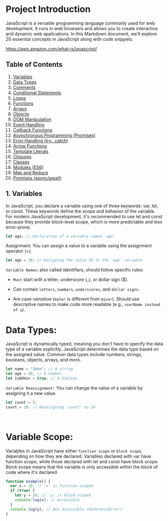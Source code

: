 # Project Introduction

JavaScript is a versatile programming language commonly used for web development. It runs in web browsers and allows you to create interactive and dynamic web applications. In this Markdown document, we'll explore 20 essential concepts in JavaScript along with code snippets.


https://aws.amazon.com/what-is/javascript/

## Table of Contents

1. [Variables](#1-variables)
2. [Data Types](#2-data-types)
3. [Comments](#3-comments)
4. [Conditional Statements](#4-conditional-statements)
5. [Loops](#5-loops)
6. [Functions](#6-functions)
7. [Arrays](#7-arrays)
8. [Objects](#8-objects)
9. [DOM Manipulation](#9-dom-manipulation)
10. [Event Handling](#10-event-handling)
11. [Callback Functions](#11-callback-functions)
12. [Asynchronous Programming (Promises)](#12-asynchronous-programming-promises)
13. [Error Handling (try...catch)](#13-error-handling-trycatch)
14. [Arrow Functions](#14-arrow-functions)
15. [Template Literals](#15-template-literals)
16. [Closures](#16-closures)
17. [Classes](#17-classes)
18. [Modules (ES6)](#18-modules-es6)
19. [Map and Reduce](#19-map-and-reduce)
20. [Promises (async/await)](#20-promises-asyncawait)

## 1. Variables

In JavaScript, you declare a variable using one of three keywords: var, let, or const. These keywords define the scope and behavior of the variable. For modern JavaScript development, it's recommended to use let and const because they provide block-level scope, which is more predictable and less error-prone.

```javascript
let age; // Declaration of a variable named 'age'
```

Assignment: You can assign a value to a variable using the assignment operator (=).

```javascript
let age = 30; // Assigning the value 30 to the 'age' variable
```

`Variable Names`: also called identifiers, should follow specific rules:

- `Must` start with a letter, underscore (\_), or dollar sign ($).

- Can contain `letters`, `numbers`, `underscores`, and `dollar signs`.

- Are case-sensitive (`myVar` is different from `myvar`).
  Should use descriptive names to make code more readable (e.g., `userName instead of u`).

# Data Types:

JavaScript is dynamically typed, meaning you don't have to specify the data type of a variable explicitly. JavaScript determines the data type based on the assigned value. Common data types include numbers, strings, booleans, objects, arrays, and more.

```javascript
let name = "John"; // A string
let age = 30; // A number
let isAdmin = true; // A boolean
```

`Variable Reassignment:` You can change the value of a variable by assigning it a new value.

```javascript
let count = 5;
count = 10; // Reassigning 'count' to 10
```

<br/>

# Variable Scope:

Variables in JavaScript have either `function scope` or `block scope`, depending on how they are declared. Variables declared with var have function scope, while those declared with let and const have block scope. Block scope means that the variable is only accessible within the block of code where it's declared.

```javascript
function example() {
  var x = 10; // 'x' is function-scoped
  if (true) {
    let y = 20; // 'y' is block-scoped
    console.log(x); // Accessible
  }
  console.log(y); // Not accessible (ReferenceError)
}
```
